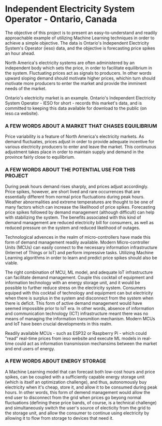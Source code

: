 # Independent Electricity System Operator - Ontario, Canada

The objective of this project is to present an easy-to-understand and readily approachable example of utilizing Machine Learning techniques in order to achieve a simple objective. The data is Ontario's Independent Electricity System's Operator (ieso) data, and the objective is forecasting price spikes an hour ahead.

North America's electricity systems are often administered by an independent body which sets the price, in order to facilitate equilibrium in the system. Fluctuating prices act as signals to producers. In other words upward sloping demand should motivate higher prices, whichin turn should motivate more producers to enter the market and provide the imminent needs of the market.

Ontario's electricity market is an example. Ontario's Independent Electricity System Operator - IESO for short - records this market's data, and is committed to keeping this data available for download to the public (on ieso.ca website). 

### A FEW WORDS ABOUT A MARKET THAT CHASES EQUILIBRIUM

Price variability is a feature of North America's electricity markets. As demand fluctuates, prices adjust in order to provide adequate incentive for various electricity producers to enter and leave the market. This continuous adjustment takes place in order to maintain supply and demand in the province fairly close to equilibrium. 

### A FEW WORDS ABOUT THE POTENTIAL USE FOR THIS PROJECT

During peak hours demand rises sharply, and prices adjust accordingly. Price spikes, however, are short lived and rare occurrences that are essentially different from normal price fluctuations during peak hours. Weather abnormalities and extreme temperatures are thought to be one of many factors which can increase the likelihood of price spikes. Forecasting price spikes followed by demand management (although difficult) can help with stabilizing the system. The benefits associated with this kind of demand management are reduced electricity bill for consumers, as well as reduced pressure on the system and reduced likelihood of outages.

Technological advences in the realm of micro-controllers have made this form of demand management readily available. Modern Micro-controller Units (MCUs) can easily connect to the necessary information infrastructure (Internet of Things or IoT) and perform impressive tasks. Utilizing Machine Learning algorithms in order to learn and predict price spikes should also be viable.

The right combination of MCU, ML model, and adequate IoT infrastructure can facilitate demand management. Couple this cocktail of equipment and information technology with an energy storage unit, and it would be possible to further reduce stress on the electricity system. Consumers equiped with this cocktail of technology and equipment can but electricity when there is surplus in the system and disconnect from the system when there is deficit. This form of active demand management would have seemed impossible prior to IoT era. In other words, absence of information and communication technology (ICT) infrastructure meant there was no means of managing the information transmition mechanism. Modern MCUs and IoT have been crucial developments in this realm.

Readily available MCUs - such as ESP32 or Raspberry Pi - which could "read" real-time prices from ieso website and execute ML models in real-time could act as information transmission mechansims between the market and end users of energy.

### A FEW WORDS ABOUT ENERGY STORAGE

A Machine Learning model that can forecast both low-cost hours and price spikes, can be coupled with a sufficiently capable energy storage unit (which is itself an optimization challenge), and thus, autonomously buy electricity when it's cheap, store it, and allow it to be consumed during peak hours. In other words, this form of demend management would allow the end user to disconnect from the grid when prices go beyong normal fluctuations (defining these price bands, of course, is a technical challenge) and simultaneously switch the user's source of electicity from the grid to the storage unit, and allow the consumer to continue using electricity by allowing it to flow from storage to devices that need it.
